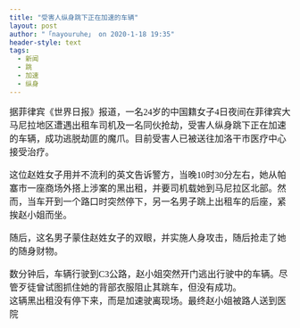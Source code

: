 ```yaml
---
title: "受害人纵身跳下正在加速的车辆"
layout: post
author: "「nayouruhe」 on 2020-1-18 19:35"
header-style: text
tags:
  - 新闻
  - 跳
  - 加速
  - 纵身
---
```


<head></head>
<body>
 <font face="微软雅黑"><font style="font-size:16px">据菲律宾《世界日报》报道，一名24岁的中国籍女子4日夜间在菲律宾大马尼拉地区遭遇出租车司机及一名同伙抢劫，受害人纵身跳下正在加速的车辆，成功逃脱劫匪的魔爪。目前受害人已被送往加洛干市医疗中心接受治疗。</font></font>
 <br> 
 <br> 
 <font face="微软雅黑"><font style="font-size:16px">这位赵姓女子用并不流利的英文告诉警方，当晚10时30分左右，她从帕塞市一座商场外搭上涉案的黑出租，并要司机载她到马尼拉区北部。然而，当车开到一个路口时突然停下，另一名男子跳上出租车的后座，紧挨赵小姐而坐。</font></font>
 <br> 
 <br> 
 <font face="微软雅黑"><font style="font-size:16px">随后，这名男子蒙住赵姓女子的双眼，并实施人身攻击，随后抢走了她的随身财物。</font></font>
 <br> 
 <br> 
 <font face="微软雅黑"><font style="font-size:16px">数分钟后，车辆行驶到C3公路，赵小姐突然开门逃出行驶中的车辆。尽管歹徒曾试图抓住她的背部衣服阻止其跳车，但没有成功。</font></font>
 <br> 
 <font face="微软雅黑"><font style="font-size:16px">这辆黑出租没有停下来，而是加速驶离现场。最终赵小姐被路人送到医院</font></font>
 <br>
</body>


